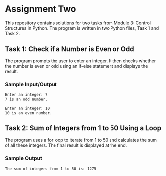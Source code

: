 # Assignment Two  
This repository contains solutions for two tasks from Module 3: Control Structures in Python. The program is written in two Python files, Task 1 and Task 2.

## Task 1: Check if a Number is Even or Odd  
The program prompts the user to enter an integer. It then checks whether the number is even or odd using an if-else statement and displays the result.

### Sample Input/Output  
```sh
Enter an integer: 7  
7 is an odd number.
``` 

```sh
Enter an integer: 10  
10 is an even number.
``` 

## Task 2: Sum of Integers from 1 to 50 Using a Loop  
The program uses a for loop to iterate from 1 to 50 and calculates the sum of all these integers. The final result is displayed at the end.

### Sample Output  
```sh
The sum of integers from 1 to 50 is: 1275
``` 
